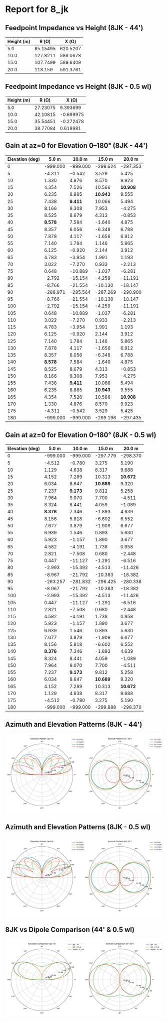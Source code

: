 # Report for 8_jk

## Feedpoint Impedance vs Height (8JK - 44')

| Height (m) | R (Ω) | X (Ω) |
| --- | --- | --- |
| 5.0 | 85.15495 | 620.5207 |
| 10.0 | 127.8211 | 586.0678 |
| 15.0 | 107.7499 | 589.6409 |
| 20.0 | 118.159 | 591.3761 |

## Feedpoint Impedance vs Height (8JK - 0.5 wl)

| Height (m) | R (Ω) | X (Ω) |
| --- | --- | --- |
| 5.0 | 27.23075 | 9.393699 |
| 10.0 | 42.10815 | -0.699975 |
| 15.0 | 35.54451 | -0.272478 |
| 20.0 | 38.77084 | 0.618981 |

## Gain at az=0 for Elevation 0–180° (8JK - 44')

| Elevation (deg) | 5.0 m | 10.0 m | 15.0 m | 20.0 m |
| --- | --- | --- | --- | --- |
| 0 | -999.000 | -999.000 | -299.624 | -297.353 |
| 5 | -4.311 | -0.542 | 3.529 | 5.425 |
| 10 | 1.330 | 4.876 | 8.570 | 9.923 |
| 15 | 4.354 | 7.526 | 10.566 | **10.908** |
| 20 | 6.235 | 8.885 | **10.943** | 9.555 |
| 25 | 7.438 | **9.411** | 10.066 | 5.494 |
| 30 | 8.166 | 9.308 | 7.953 | -4.275 |
| 35 | 8.525 | 8.679 | 4.313 | -0.853 |
| 40 | **8.578** | 7.584 | -1.640 | 4.875 |
| 45 | 8.357 | 6.056 | -6.348 | 6.788 |
| 50 | 7.878 | 4.117 | -1.656 | 6.912 |
| 55 | 7.140 | 1.784 | 1.146 | 5.865 |
| 60 | 6.125 | -0.920 | 2.144 | 3.912 |
| 65 | 4.783 | -3.954 | 1.991 | 1.193 |
| 70 | 3.022 | -7.270 | 0.933 | -2.213 |
| 75 | 0.648 | -10.889 | -1.037 | -6.281 |
| 80 | -2.792 | -15.154 | -4.259 | -11.191 |
| 85 | -8.766 | -21.554 | -10.130 | -18.147 |
| 90 | -288.971 | -285.564 | -287.269 | -290.900 |
| 95 | -8.766 | -21.554 | -10.130 | -18.147 |
| 100 | -2.792 | -15.154 | -4.259 | -11.191 |
| 105 | 0.648 | -10.889 | -1.037 | -6.281 |
| 110 | 3.022 | -7.270 | 0.933 | -2.213 |
| 115 | 4.783 | -3.954 | 1.991 | 1.193 |
| 120 | 6.125 | -0.920 | 2.144 | 3.912 |
| 125 | 7.140 | 1.784 | 1.146 | 5.865 |
| 130 | 7.878 | 4.117 | -1.656 | 6.912 |
| 135 | 8.357 | 6.056 | -6.348 | 6.788 |
| 140 | **8.578** | 7.584 | -1.640 | 4.875 |
| 145 | 8.525 | 8.679 | 4.313 | -0.853 |
| 150 | 8.166 | 9.308 | 7.953 | -4.275 |
| 155 | 7.438 | **9.411** | 10.066 | 5.494 |
| 160 | 6.235 | 8.885 | **10.943** | 9.555 |
| 165 | 4.354 | 7.526 | 10.566 | **10.908** |
| 170 | 1.330 | 4.876 | 8.570 | 9.923 |
| 175 | -4.311 | -0.542 | 3.529 | 5.425 |
| 180 | -999.000 | -999.000 | -299.196 | -297.435 |

## Gain at az=0 for Elevation 0–180° (8JK - 0.5 wl)

| Elevation (deg) | 5.0 m | 10.0 m | 15.0 m | 20.0 m |
| --- | --- | --- | --- | --- |
| 0 | -999.000 | -999.000 | -297.779 | -298.370 |
| 5 | -4.512 | -0.780 | 3.275 | 5.190 |
| 10 | 1.129 | 4.638 | 8.317 | 9.688 |
| 15 | 4.152 | 7.289 | 10.313 | **10.672** |
| 20 | 6.034 | 8.647 | **10.689** | 9.320 |
| 25 | 7.237 | **9.173** | 9.812 | 5.258 |
| 30 | 7.964 | 9.070 | 7.700 | -4.511 |
| 35 | 8.324 | 8.441 | 4.059 | -1.089 |
| 40 | **8.376** | 7.346 | -1.893 | 4.639 |
| 45 | 8.156 | 5.818 | -6.602 | 6.552 |
| 50 | 7.677 | 3.879 | -1.909 | 6.677 |
| 55 | 6.939 | 1.546 | 0.893 | 5.630 |
| 60 | 5.923 | -1.157 | 1.890 | 3.677 |
| 65 | 4.582 | -4.191 | 1.738 | 0.958 |
| 70 | 2.821 | -7.508 | 0.680 | -2.448 |
| 75 | 0.447 | -11.127 | -1.291 | -6.516 |
| 80 | -2.993 | -15.392 | -4.513 | -11.426 |
| 85 | -8.967 | -21.792 | -10.383 | -18.382 |
| 90 | -263.257 | -281.832 | -296.425 | -280.338 |
| 95 | -8.967 | -21.792 | -10.383 | -18.382 |
| 100 | -2.993 | -15.392 | -4.513 | -11.426 |
| 105 | 0.447 | -11.127 | -1.291 | -6.516 |
| 110 | 2.821 | -7.508 | 0.680 | -2.448 |
| 115 | 4.582 | -4.191 | 1.738 | 0.958 |
| 120 | 5.923 | -1.157 | 1.890 | 3.677 |
| 125 | 6.939 | 1.546 | 0.893 | 5.630 |
| 130 | 7.677 | 3.879 | -1.909 | 6.677 |
| 135 | 8.156 | 5.818 | -6.602 | 6.552 |
| 140 | **8.376** | 7.346 | -1.893 | 4.639 |
| 145 | 8.324 | 8.441 | 4.059 | -1.089 |
| 150 | 7.964 | 9.070 | 7.700 | -4.511 |
| 155 | 7.237 | **9.173** | 9.812 | 5.258 |
| 160 | 6.034 | 8.647 | **10.689** | 9.320 |
| 165 | 4.152 | 7.289 | 10.313 | **10.672** |
| 170 | 1.129 | 4.638 | 8.317 | 9.688 |
| 175 | -4.512 | -0.780 | 3.275 | 5.190 |
| 180 | -999.000 | -999.000 | -299.888 | -298.370 |

## Azimuth and Elevation Patterns (8JK - 44')

![Azimuth and Elevation Patterns (8JK - 44')](8_jk_pattern.png)

## Azimuth and Elevation Patterns (8JK - 0.5 wl)

![Azimuth and Elevation Patterns (8JK - 0.5 wl)](8_jk_pattern_05wl.png)

## 8JK vs Dipole Comparison (44' & 0.5 wl)

![8JK vs Dipole Comparison (44' & 0.5 wl)](8_jk_vs_dipole_combined.png)
